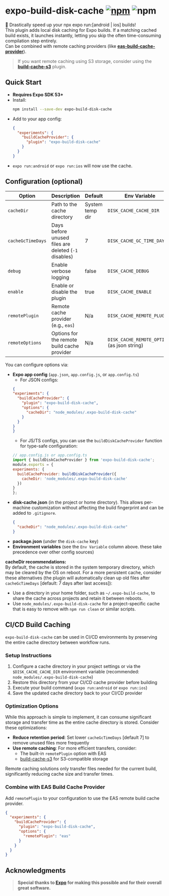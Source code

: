 # expo-build-disk-cache [![npm][npm-image]][npm-url] ![npm][npm-dl-stats]

🚀 Drastically speed up your npx expo run:[android | ios] builds!\
This plugin adds local disk caching for Expo builds.
If a matching cached build exists, it launches instantly, letting you skip the often time-consuming compilation step entirely.\
Can be combined with remote caching providers (like [**eas-build-cache-provider**](https://docs.expo.dev/guides/cache-builds-remotely/#using-eas-as-a-build-provider)).

> If you want remote caching using S3 storage, consider using the [**build-cache-s3**](https://github.com/WookieFPV/build-cache-s3) plugin.

## Quick Start

- **Requires Expo SDK 53+**
- Install:
  ```bash
  npm install --save-dev expo-build-disk-cache
  ```
- Add to your app config:
  ```json
  {
    "experiments": {
      "buildCacheProvider": {
        "plugin": "expo-build-disk-cache"
      }
    }
  }
  ```
- `expo run:android` or `expo run:ios` will now use the cache.

## Configuration (optional)

| Option            | Description                                          | Default         | Env Variable                                 |
|-------------------|------------------------------------------------------|-----------------|----------------------------------------------|
| `cacheDir`        | Path to the cache directory                          | System temp dir | `DISK_CACHE_CACHE_DIR`                       |
| `cacheGcTimeDays` | Days before unused files are deleted (`-1` disables) | 7               | `DISK_CACHE_GC_TIME_DAYS`                    |
| `debug`           | Enable verbose logging                               | false           | `DISK_CACHE_DEBUG`                           |
| `enable`          | Enable or disable the plugin                         | true            | `DISK_CACHE_ENABLE`                          |
| `remotePlugin`    | Remote cache provider (e.g., `eas`)                  | N/a             | `DISK_CACHE_REMOTE_PLUGIN`                   |
| `remoteOptions`   | Options for the remote build cache provider          | N/a             | `DISK_CACHE_REMOTE_OPTIONS` (as json string) |

You can configure options via:

- **Expo app config** (`app.json`, `app.config.js`, or `app.config.ts`)
  - For JSON configs:
  ```json
  {
  "experiments": {
    "buildCacheProvider": {
      "plugin": "expo-build-disk-cache",
      "options": {
        "cacheDir": "node_modules/.expo-build-disk-cache"
      }
    }
  }
  }
  ```
  - For JS/TS configs, you can use the `buildDiskCacheProvider` function for type-safe configuration:
  ```js
  // app.config.js or app.config.ts
  import { buildDiskCacheProvider } from 'expo-build-disk-cache';
  module.exports = {
  experiments: {
    buildCacheProvider: buildDiskCacheProvider({
      cacheDir: 'node_modules/.expo-build-disk-cache'
    })
  }
  };
  ```
- **disk-cache.json** (in the project or home directory). This allows per-machine customization without affecting the build fingerprint and can be added to `.gitignore`.
  ```json
  {
    "cacheDir": "node_modules/.expo-build-disk-cache"
  }
  ```
- **package.json** (under the `disk-cache` key)
- **Environment variables** (see the `Env Variable` column above. these take precedence over other config sources)

**cacheDir recommendations:**\
By default, the cache is stored in the system temporary directory, which may be cleared by the OS on reboot. For a more persistent cache, consider these alternatives (the plugin will automatically clean up old files after `cacheGcTimeDays` [default: 7 days after last access]):

- Use a directory in your home folder, such as `~/.expo-build-cache`, to share the cache across projects and retain it between reboots.
- Use `node_modules/.expo-build-disk-cache` for a project-specific cache that is easy to remove with `npm run clean` or similar scripts.

## CI/CD Build Caching

`expo-build-disk-cache` can be used in CI/CD environments by preserving the entire cache directory between workflow runs.

### Setup Instructions

1. Configure a cache directory in your project settings or via the `$DISK_CACHE_CACHE_DIR` environment variable (recommended: `node_modules/.expo-build-disk-cache`)
2. Restore this directory from your CI/CD cache provider before building
3. Execute your build command (`expo run:android` or `expo run:ios`)
4. Save the updated cache directory back to your CI/CD provider

### Optimization Options

While this approach is simple to implement, it can consume significant storage and transfer time as the entire cache directory is stored. Consider these optimizations:

- **Reduce retention period**: Set lower `cacheGcTimeDays` [default 7] to remove unused files more frequently
- **Use remote caching**: For more efficient transfers, consider:
  - The built-in `remotePlugin` option with EAS
  - [build-cache-s3](https://github.com/WookieFPV/build-cache-s3) for S3-compatible storage

Remote caching solutions only transfer files needed for the current build, significantly reducing cache size and transfer times.

### Combine with EAS Build Cache Provider

Add `remotePlugin` to your configuration to use the EAS remote build cache provider.

```json
{
  "experiments": {
    "buildCacheProvider": {
      "plugin": "expo-build-disk-cache",
      "options": {
        "remotePlugin": "eas"
      }
    }
  }
}
```

## Acknowledgments

> **Special thanks to [Expo](https://expo.dev/) for making this possible and for their overall great software.**

[npm-image]: https://img.shields.io/npm/v/expo-build-disk-cache
[npm-url]: https://www.npmjs.com/package/expo-build-disk-cache
[npm-dl-stats]: https://img.shields.io/npm/dm/expo-build-disk-cache

